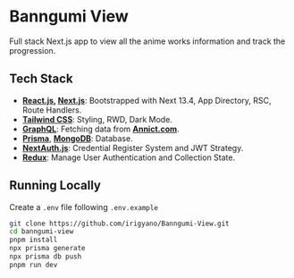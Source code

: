 # Banngumi View

Full stack Next.js app to view all the anime works information and track the progression.

## Tech Stack

- **[React.js](https://react.dev/), [Next.js](https://nextjs.org/)**: Bootstrapped with Next 13.4, App Directory, RSC, Route Handlers.
- **[Tailwind CSS](https://tailwindcss.com)**: Styling, RWD, Dark Mode.
- **[GraphQL](https://graphql.org/)**: Fetching data from **[Annict.com](https://developers.annict.com/)**.
- **[Prisma](https://www.prisma.io/)**, **[MongoDB](https://www.mongodb.com/)**: Database.
- **[NextAuth.js](https://next-auth.js.org)**: Credential Register System and JWT Strategy.
- **[Redux](https://redux-toolkit.js.org/)**: Manage User Authentication and Collection State.

## Running Locally

Create a `.env` file following `.env.example`

```bash
git clone https://github.com/irigyano/Banngumi-View.git
cd banngumi-view
pnpm install
npx prisma generate
npx prisma db push
pnpm run dev
```
